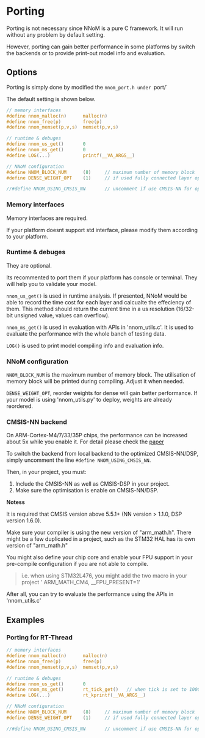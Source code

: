 
# Porting

Porting is not necessary since NNoM is a pure C framework. 
It will run without any problem by default setting.

However, porting can gain better performance in some platforms by switch the backends or to provide print-out model info and evaluation.

## Options
Porting is simply done by modified the `nnom_port.h under `port/`

The default setting is shown below. 
~~~C
// memory interfaces
#define nnom_malloc(n)      malloc(n) 
#define nnom_free(p)        free(p)
#define nnom_memset(p,v,s)  memset(p,v,s)

// runtime & debuges
#define nnom_us_get()       0
#define nnom_ms_get()       0
#define LOG(...)            printf(__VA_ARGS__)

// NNoM configuration
#define NNOM_BLOCK_NUM      (8)		// maximum number of memory block  
#define DENSE_WEIGHT_OPT    (1)		// if used fully connected layer optimized weights. 

//#define NNOM_USING_CMSIS_NN       // uncomment if use CMSIS-NN for optimation 
~~~

### Memory interfaces
Memory interfaces are required.

If your platform doesnt support std interface, please modify them according to your platform. 

### Runtime & debuges 
They are optional. 

Its recommented to port them if your platform has console or terminal.
They will help you to validate your model. 

`nnom_us_get()` is used in runtime analysis. 
If presented, NNoM would be able to record the time cost for each layer and calcualte the effeciency of them. 
This method should return the current time in a us resolution (16/32-bit unsigned value, values can overflow). 

`nnom_ms_get()` is used in evaluation with APIs in 'nnom_utils.c'. 
It is used to evaluate the performance with the whole banch of testing data. 

`LOG()` is used to print model compiling info and evaluation info. 

### NNoM configuration
`NNOM_BLOCK_NUM` is the maximum number of memory block. The utilisation of memory block will be printed during compiling. 
Adjust it when needed. 

`DENSE_WEIGHT_OPT`, reorder weights for dense will gain better performance. If your model is using 'nnom_utils.py' to deploy, weights are already reordered. 


### CMSIS-NN backend

On ARM-Cortex-M4/7/33/35P chips, the performance can be increased about 5x while you enable it. 
For detail please check the [paper](https://arxiv.org/pdf/1801.06601.pdf)

To switch the backend from local backend to the optimized CMSIS-NN/DSP, simply uncomment the line `#define NNOM_USING_CMSIS_NN`.

Then, in your project, you must:
1. Include the CMSIS-NN as well as CMSIS-DSP in your project. 
2. Make sure the optimisation is enable on CMSIS-NN/DSP. 

**Notess**

It is required that CMSIS version above 5.5.1+ (NN version > 1.1.0, DSP version 1.6.0). 

Make sure your compiler is using the new version of "arm_math.h". 
There might be a few duplicated in a project, such as the STM32 HAL has its own version of "arm_math.h" 

You might also define your chip core and enable your FPU support in your pre-compile configuration if you are not able to compile. 
>i.e. when using STM32L476, you might add the two macro in your project ' ARM_MATH_CM4,  __FPU_PRESENT=1'


After all, you can try to evaluate the performance using the APIs in 'nnom_utils.c'


## Examples

### Porting for RT-Thread

~~~C
// memory interfaces
#define nnom_malloc(n)      malloc(n) 
#define nnom_free(p)        free(p)
#define nnom_memset(p,v,s)  memset(p,v,s)

// runtime & debuges
#define nnom_us_get()       0
#define nnom_ms_get()       rt_tick_get()	// when tick is set to 1000
#define LOG(...)            rt_kprintf(__VA_ARGS__)

// NNoM configuration
#define NNOM_BLOCK_NUM      (8)		// maximum number of memory block  
#define DENSE_WEIGHT_OPT    (1)		// if used fully connected layer optimized weights. 

//#define NNOM_USING_CMSIS_NN       // uncomment if use CMSIS-NN for optimation 
~~~

































